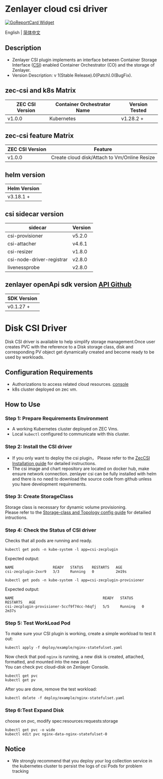 # Zenlayer cloud csi driver
[![GoReportCard Widget]][GoReportCardResult]

English | [简体中文](./README-zh_CN.md)

## Description
* Zenlayer CSI plugin implements an interface between Container Storage Interface ([CSI](https://github.com/container-storage-interface/)) enabled Container Orchestrator (CO) and the storage of Zenlayer.
* Version Description: v 1(Stable Release).0(Patch).0(BugFix).

## zec-csi and k8s Matrix
| ZEC CSI Version | Container Orchestrator Name | Version Tested     |
| -----------------| --------------------------- | -------------------|
| v1.0.0          | Kubernetes                   |  v1.28.2 +            |

## zec-csi feature Matrix
| ZEC CSI Version | Feature                                          |
| -----------------| -------------------------------------------------|
| v1.0.0          | Create cloud disk/Attach to Vm/Online Resize     |

## helm version
| Helm Version     |
| -----------------|
|  v3.18.1 +        |

## csi sidecar version
| sidecar               |       Version         |
| --------------------- | --------------------- |
| csi-provisioner                | v5.2.0          |
| csi-attacher                   | v4.6.1          |
| csi-resizer                    | v1.8.0          |
| csi-node-driver-registrar      | v2.8.0          |
| livenessprobe                  | v2.8.0          |

## zenlayer openApi sdk version [API Github](https://github.com/zenlayer/zenlayercloud-sdk-go)
| SDK Version |
| -----------------|
| v0.1.27  +        |


# Disk CSI Driver
Disk CSI driver is available to help simplify storage management.Once user creates PVC with the reference to a Disk storage class, disk and corresponding PV object get dynamically created and become ready to be used by workloads.          

## Configuration Requirements
* Authorizations to access related cloud resources. [console](https://console.zenlayer.com)        
* k8s cluster deployed on zec vm. 

## How to Use

### Step 1: Prepare Requirements Environment
* A working Kubernetes cluster deployed on ZEC Vms.         
* Local `kubectl` configured to communicate with this cluster.          

### Step 2: Install the CSI driver
* If you only want to deploy the csi plugin， Please refer to the [ZecCSI Installation guide](./doc/install-guide.md) for detailed instructions.                            
* The csi image and chart repository are located on docker hub, make ensure network connection. zenlayer csi can be fully installed with helm and there is no need to download the source code from github unless you have development requirements.               

### Step 3: Create StorageClass
Storage class is necessary for dynamic volume provisioning.       
Please refer to the [Storage-class and Topology config guide](./doc/storage-class.md) for detailied intructions.            

### Step 4: Check the Status of CSI driver
Checks that all pods are running and ready.         
```shell
kubectl get pods -n kube-system -l app=csi-zecplugin
```
Expected output:
```
NAME                  READY   STATUS    RESTARTS   AGE
csi-zecplugin-2xxr9   3/3     Running   0          2m19s
```
```shell
kubectl get pods -n kube-system -l app=csi-zecplugin-provisioner
```
Expected output:
```
NAME                                         READY   STATUS    RESTARTS   AGE
csi-zecplugin-provisioner-5ccf9f74cc-h6qfj   5/5     Running   0          2m37s
```

### Step 5: Test WorkLoad Pod
To make sure your CSI plugin is working, create a simple workload to test it out:           
```shell
kubectl apply -f deploy/example/nginx-statefulset.yaml
```

Now check that pod `nginx` is running, a new disk is created, attached, formatted, and mounted into the new pod.            
You can check pvc cloud-disk on Zenlayer Console.           
```shell
kubectl get pvc
kubectl get pv
```

After you are done, remove the test workload:           
```shell
kubectl delete -f deploy/example/nginx-statefulset.yaml
```

### Step 6:Test Expand Disk
choose on pvc, modify spec:resources:requests:storage           
```shell
kubectl get pvc -o wide
kubectl edit pvc nginx-data-nginx-statefulset-0
```

## Notice

* We strongly recommend that you deploy your log collection service in the kubernetes cluster to persist the logs of csi Pods for problem tracking      


[GoReportCard Widget]: https://goreportcard.com/badge/github.com/zenlayer/zenlayer-cloud-csi-driver
[GoReportCardResult]: https://goreportcard.com/report/github.com/zenlayer/zenlayer-cloud-csi-driver